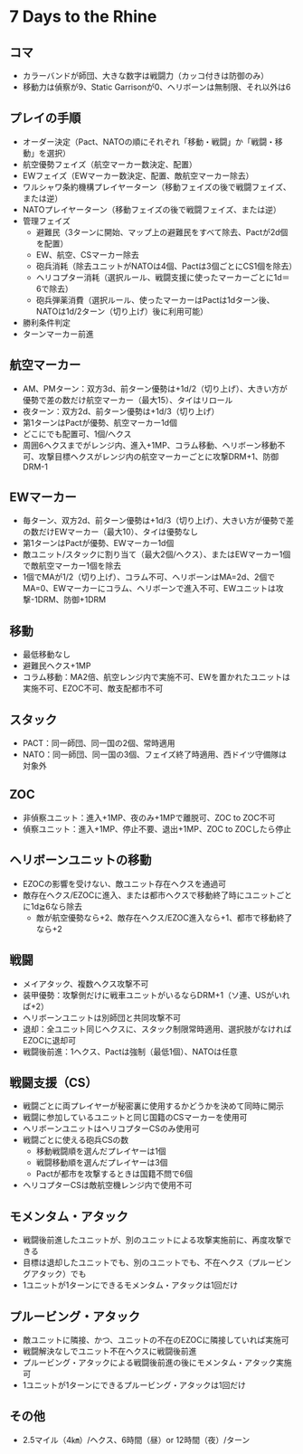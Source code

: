 # 7 Days to the Rhine

## コマ
- カラーバンドが師団、大きな数字は戦闘力（カッコ付きは防御のみ）
- 移動力は偵察が9、Static Garrisonが0、ヘリボーンは無制限、それ以外は6

## プレイの手順
- オーダー決定（Pact、NATOの順にそれぞれ「移動・戦闘」か「戦闘・移動」を選択）
- 航空優勢フェイズ（航空マーカー数決定、配置）
- EWフェイズ（EWマーカー数決定、配置、敵航空マーカー除去）
- ワルシャワ条約機構プレイヤーターン（移動フェイズの後で戦闘フェイズ、または逆）
- NATOプレイヤーターン（移動フェイズの後で戦闘フェイズ、または逆）
- 管理フェイズ
  - 避難民（3ターンに開始、マップ上の避難民をすべて除去、Pactが2d個を配置）
  - EW、航空、CSマーカー除去
  - 砲兵消耗（除去ユニットがNATOは4個、Pactは3個ごとにCS1個を除去）
  - ヘリコプター消耗（選択ルール、戦闘支援に使ったマーカーごとに1d＝6で除去）
  - 砲兵弾薬消費（選択ルール、使ったマーカーはPactは1dターン後、NATOは1d/2ターン（切り上げ）後に利用可能）
- 勝利条件判定
- ターンマーカー前進

## 航空マーカー
- AM、PMターン：双方3d、前ターン優勢は+1d/2（切り上げ）、大きい方が優勢で差の数だけ航空マーカー（最大15）、タイはリロール
- 夜ターン：双方2d、前ターン優勢は+1d/3（切り上げ）
- 第1ターンはPactが優勢、航空マーカー1d個
- どこにでも配置可、1個/ヘクス
- 周囲6ヘクスまでがレンジ内、進入+1MP、コラム移動、ヘリボーン移動不可、攻撃目標ヘクスがレンジ内の航空マーカーごとに攻撃DRM+1、防御DRM-1

## EWマーカー
- 毎ターン、双方2d、前ターン優勢は+1d/3（切り上げ）、大きい方が優勢で差の数だけEWマーカー（最大10）、タイは優勢なし
- 第1ターンはPactが優勢、EWマーカー1d個
- 敵ユニット/スタックに割り当て（最大2個/ヘクス）、またはEWマーカー1個で敵航空マーカー1個を除去
- 1個でMAが1/2（切り上げ）、コラム不可、ヘリボーンはMA=2d、2個でMA=0、EWマーカーにコラム、ヘリボーンで進入不可、EWユニットは攻撃-1DRM、防御+1DRM

## 移動
- 最低移動なし
- 避難民ヘクス+1MP
- コラム移動：MA2倍、航空レンジ内で実施不可、EWを置かれたユニットは実施不可、EZOC不可、敵支配都市不可

## スタック
- PACT：同一師団、同一国の2個、常時適用
- NATO：同一師団、同一国の3個、フェイズ終了時適用、西ドイツ守備隊は対象外

## ZOC
- 非偵察ユニット：進入+1MP、夜のみ+1MPで離脱可、ZOC to ZOC不可
- 偵察ユニット：進入+1MP、停止不要、退出+1MP、ZOC to ZOCしたら停止

## ヘリボーンユニットの移動
- EZOCの影響を受けない、敵ユニット存在ヘクスを通過可
- 敵存在ヘクス/EZOCに進入、または都市ヘクスで移動終了時にユニットごとに1d≧6なら除去
  - 敵が航空優勢なら+2、敵存在ヘクス/EZOC進入なら+1、都市で移動終了なら+2

## 戦闘
- メイアタック、複数ヘクス攻撃不可
- 装甲優勢：攻撃側だけに戦車ユニットがいるならDRM+1（ソ連、USがいれば+2）
- ヘリボーンユニットは別師団と共同攻撃不可
- 退却：全ユニット同じヘクスに、スタック制限常時適用、選択肢がなければEZOCに退却可
- 戦闘後前進：1ヘクス、Pactは強制（最低1個）、NATOは任意

## 戦闘支援（CS）
- 戦闘ごとに両プレイヤーが秘密裏に使用するかどうかを決めて同時に開示
- 戦闘に参加しているユニットと同じ国籍のCSマーカーを使用可
- ヘリボーンユニットはヘリコプターCSのみ使用可
- 戦闘ごとに使える砲兵CSの数
  - 移動戦闘順を選んだプレイヤーは1個
  - 戦闘移動順を選んだプレイヤーは3個
  - Pactが都市を攻撃するときは国籍不問で6個
- ヘリコプターCSは敵航空機レンジ内で使用不可

## モメンタム・アタック
- 戦闘後前進したユニットが、別のユニットによる攻撃実施前に、再度攻撃できる
- 目標は退却したユニットでも、別のユニットでも、不在ヘクス（プルービングアタック）でも
- 1ユニットが1ターンにできるモメンタム・アタックは1回だけ

## プルービング・アタック
- 敵ユニットに隣接、かつ、ユニットの不在のEZOCに隣接していれば実施可
- 戦闘解決なしでユニット不在ヘクスに戦闘後前進
- プルービング・アタックによる戦闘後前進の後にモメンタム・アタック実施可
- 1ユニットが1ターンにできるプルービング・アタックは1回だけ

## その他
- 2.5マイル（4㎞）/ヘクス、6時間（昼）or 12時間（夜）/ターン
